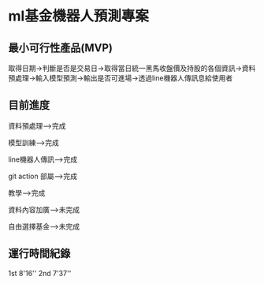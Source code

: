 # ml基金機器人預測專案

## 最小可行性產品(MVP)
取得日期->判斷是否是交易日->取得當日統一黑馬收盤價及持股的各個資訊->資料預處理->輸入模型預測->輸出是否可進場->透過line機器人傳訊息給使用者

## 目前進度
資料預處理-->完成

模型訓練-->完成

line機器人傳訊-->完成

git action 部屬-->完成

教學-->完成

資料內容加廣-->未完成

自由選擇基金-->未完成

## 運行時間紀錄

1st 8'16''
2nd 7'37''

